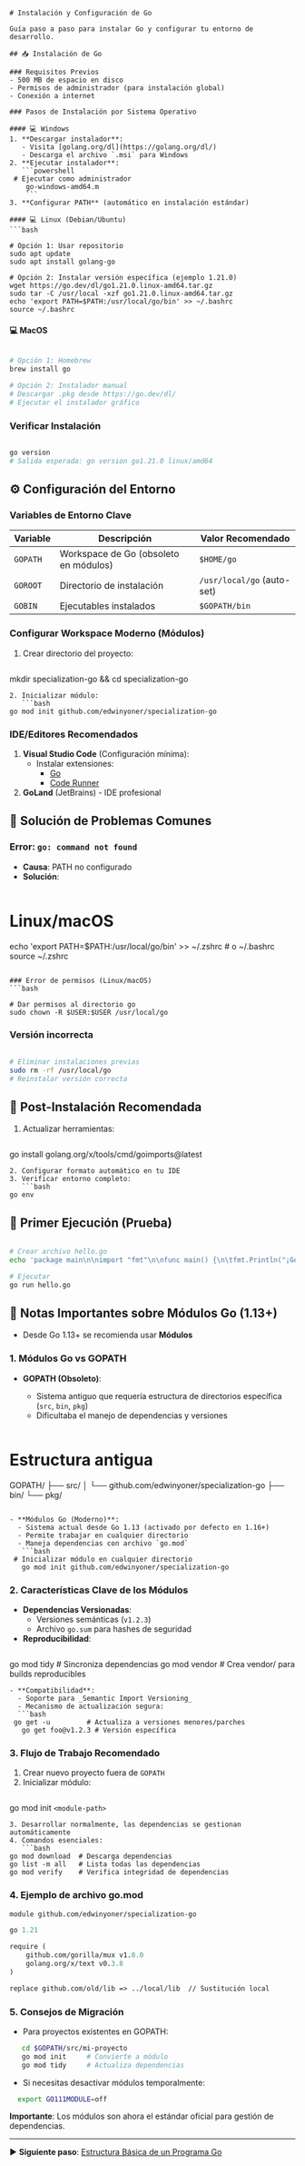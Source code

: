 ```
# Instalación y Configuración de Go

Guía paso a paso para instalar Go y configurar tu entorno de desarrollo.

## 📥 Instalación de Go

### Requisitos Previos
- 500 MB de espacio en disco
- Permisos de administrador (para instalación global)
- Conexión a internet

### Pasos de Instalación por Sistema Operativo

#### 💻 Windows
1. **Descargar instalador**:
   - Visita [golang.org/dl](https://golang.org/dl/)
   - Descarga el archivo `.msi` para Windows
2. **Ejecutar instalador**:
   ```powershell
 # Ejecutar como administrador
    go-windows-amd64.m
    ```
3. **Configurar PATH** (automático en instalación estándar)

#### 💻 Linux (Debian/Ubuntu)
```bash

# Opción 1: Usar repositorio
sudo apt update
sudo apt install golang-go

# Opción 2: Instalar versión específica (ejemplo 1.21.0)
wget https://go.dev/dl/go1.21.0.linux-amd64.tar.gz
sudo tar -C /usr/local -xzf go1.21.0.linux-amd64.tar.gz
echo 'export PATH=$PATH:/usr/local/go/bin' >> ~/.bashrc
source ~/.bashrc
```

#### 💻 MacOS

```bash

# Opción 1: Homebrew
brew install go

# Opción 2: Instalador manual
# Descargar .pkg desde https://go.dev/dl/
# Ejecutar el instalador gráfico
```

### Verificar Instalación

```bash

go version
# Salida esperada: go version go1.21.0 linux/amd64
```

## ⚙ Configuración del Entorno

### Variables de Entorno Clave

| Variable   | Descripción                           | Valor Recomendado            |
| ---------- | -------------------------------------- | ---------------------------- |
| `GOPATH` | Workspace de Go (obsoleto en módulos) | `$HOME/go`                 |
| `GOROOT` | Directorio de instalación             | `/usr/local/go` (auto-set) |
| `GOBIN`  | Ejecutables instalados                 | `$GOPATH/bin`              |

### Configurar Workspace Moderno (Módulos)

1. Crear directorio del proyecto:
   ```bash

   ```

mkdir specialization-go && cd specialization-go

```
2. Inicializar módulo:
   ```bash
go mod init github.com/edwinyoner/specialization-go
```

### IDE/Editores Recomendados

1. **Visual Studio Code** (Configuración mínima):
   - Instalar extensiones:
     - [Go](https://marketplace.visualstudio.com/items?itemName=golang.go)
     - [Code Runner](https://marketplace.visualstudio.com/items?itemName=formulahendry.code-runner)
2. **GoLand** (JetBrains) - IDE profesional

## 🚨 Solución de Problemas Comunes

### Error: `go: command not found`

- **Causa**: PATH no configurado
- **Solución**:
  ```bash

  ```

# Linux/macOS

  echo 'export PATH=$PATH:/usr/local/go/bin' >> ~/.zshrc  # o ~/.bashrc
  source ~/.zshrc

```

### Error de permisos (Linux/macOS)
```bash

# Dar permisos al directorio go
sudo chown -R $USER:$USER /usr/local/go
```

### Versión incorrecta

```bash

# Eliminar instalaciones previas
sudo rm -rf /usr/local/go
# Reinstalar versión correcta
```

## 🔄 Post-Instalación Recomendada

1. Actualizar herramientas:
   ```bash

   ```

go install golang.org/x/tools/cmd/goimports@latest

```
2. Configurar formato automático en tu IDE
3. Verificar entorno completo:
   ```bash
go env
```

## 🧪 Primer Ejecución (Prueba)

```bash

# Crear archivo hello.go
echo 'package main\n\nimport "fmt"\n\nfunc main() {\n\tfmt.Println("¡Go instalado correctamente!")\n}' > hello.go

# Ejecutar
go run hello.go
```

## 📌 Notas Importantes sobre Módulos Go (1.13+)

- Desde Go 1.13+ se recomienda usar **Módulos**

### 1. **Módulos Go vs GOPATH**

- **GOPATH (Obsoleto)**:

  - Sistema antiguo que requería estructura de directorios específica (`src`, `bin`, `pkg`)
  - Dificultaba el manejo de dependencias y versiones

  ```bash

  ```

# Estructura antigua

   GOPATH/
     ├── src/
     │    └── github.com/edwinyoner/specialization-go
     ├── bin/
     └── pkg/

```

- **Módulos Go (Moderno)**:
  - Sistema actual desde Go 1.13 (activado por defecto en 1.16+)
  - Permite trabajar en cualquier directorio
  - Maneja dependencias con archivo `go.mod`
   ```bash
 # Inicializar módulo en cualquier directorio
   go mod init github.com/edwinyoner/specialization-go
```

### 2. **Características Clave de los Módulos**

- **Dependencias Versionadas**:
  - Versiones semánticas (`v1.2.3`)
  - Archivo `go.sum` para hashes de seguridad
- **Reproducibilidad**:
  ```bash

  ```

 go mod tidy       # Sincroniza dependencias
   go mod vendor     # Crea vendor/ para builds reproducibles

```
- **Compatibilidad**:
  - Soporte para _Semantic Import Versioning_
  - Mecanismo de actualización segura:
  ```bash
 go get -u         # Actualiza a versiones menores/parches
   go get foo@v1.2.3 # Versión específica
```

### 3. **Flujo de Trabajo Recomendado**

1. Crear nuevo proyecto fuera de `GOPATH`
2. Inicializar módulo:
   ```bash

   ```

go mod init `<module-path>`

```
3. Desarrollar normalmente, las dependencias se gestionan automáticamente
4. Comandos esenciales:
   ```bash
go mod download  # Descarga dependencias
go list -m all   # Lista todas las dependencias
go mod verify    # Verifica integridad de dependencias
```

### 4. **Ejemplo de archivo go.mod**

```mod
module github.com/edwinyoner/specialization-go

go 1.21

require (
    github.com/gorilla/mux v1.8.0
    golang.org/x/text v0.3.8
)

replace github.com/old/lib => ../local/lib  // Sustitución local
```

### 5. **Consejos de Migración**

- Para proyectos existentes en GOPATH:

```bash
   cd $GOPATH/src/mi-proyecto
   go mod init     # Convierte a módulo
   go mod tidy     # Actualiza dependencias
```

- Si necesitas desactivar módulos temporalmente:

```bash
  export GO111MODULE=off
```

**Importante**: Los módulos son ahora el estándar oficial para gestión de dependencias.

---

▶ **Siguiente paso**: [Estructura Básica de un Programa Go](./estructura_basica.md)
